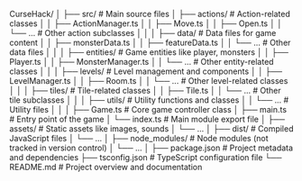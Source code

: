 CurseHack/
│
├── src/                     # Main source files
│   ├── actions/             # Action-related classes
│   │   ├── ActionManager.ts
│   │   ├── Move.ts
│   │   ├── Open.ts
│   │   └── ...              # Other action subclasses
│   │
│   ├── data/                # Data files for game content
│   │   ├── monsterData.ts
│   │   ├── featureData.ts
│   │   └── ...              # Other data files
│   │
│   ├── entities/            # Game entities like player, monsters
│   │   ├── Player.ts
│   │   ├── MonsterManager.ts
│   │   └── ...              # Other entity-related classes
│   │
│   ├── levels/              # Level management and components
│   │   ├── LevelManager.ts
│   │   ├── Room.ts
│   │   └── ...              # Other level-related classes
│   │
│   ├── tiles/               # Tile-related classes
│   │   ├── Tile.ts
│   │   └── ...              # Other tile subclasses
│   │
│   ├── utils/               # Utility functions and classes
│   │   └── ...              # Utility files
│   │
│   ├── Game.ts              # Core game controller class
│   ├── main.ts              # Entry point of the game
│   └── index.ts             # Main module export file
│
├── assets/                  # Static assets like images, sounds
│   └── ...
│
├── dist/                    # Compiled JavaScript files
│   └── ...
│
├── node_modules/            # Node modules (not tracked in version control)
│   └── ...
│
├── package.json             # Project metadata and dependencies
├── tsconfig.json            # TypeScript configuration file
└── README.md                # Project overview and documentation
